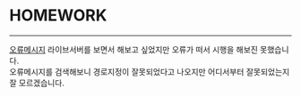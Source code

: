 # HOMEWORK

---

[오류메시지](/client/assets/오류메시지.png)
라이브서버를 보면서 해보고 싶었지만 오류가 떠서 시행을 해보진 못했습니다.  
오류메시지를 검색해보니 경로지정이 잘못되었다고 나오지만 어디서부터 잘못되었는지 잘 모르겠습니다.
